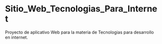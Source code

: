 # Sitio_Web_Tecnologias_Para_Internet
Proyecto de aplicativo Web para la materia de Tecnologias para desarrollo en internet.
